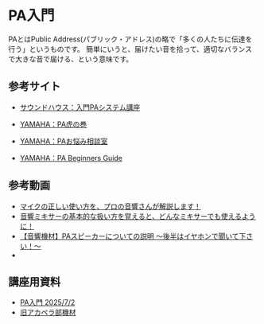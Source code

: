 # PA入門

PAとはPublic Address(パブリック・アドレス)の略で「多くの人たちに伝達を行う」というものです。
簡単にいうと、届けたい音を拾って、適切なバランスで大きな音で届ける、という意味です。

## 参考サイト
- [サウンドハウス：入門PAシステム講座](https://www.soundhouse.co.jp/howto/pa/index.php)
 
- [YAMAHA：PA虎の巻](https://jp.yamaha.com/products/contents/proaudio/musicianspa/consultant/toranomaki/index.html)
- [YAMAHA：PAお悩み相談室](https://jp.yamaha.com/products/contents/proaudio/musicianspa/consultant/)
- [YAMAHA：PA Beginners Guide](https://jp.yamaha.com/products/contents/proaudio/musicianspa/beginer_guide.html)

## 参考動画
- [マイクの正しい使い方を、プロの音響さんが解説します！](https://www.youtube.com/watch?v=dJKLIgWmpFA)
- [音響ミキサーの基本的な扱い方を覚えると、どんなミキサーでも使えるように！](https://www.youtube.com/watch?v=VEPXzsQUufA)
- [【音響機材】PAスピーカーについての説明 〜後半はイヤホンで聞いて下さい！〜](https://www.youtube.com/watch?v=4QbSDC_sEjs)
- 


## 講座用資料
- [PA入門 2025/7/2](./introduction_to_pa.md)
- [旧アカペラ部機材](./acappella_equipment.md)